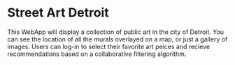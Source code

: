 # Street Art Detroit

This WebApp will display a collection of public art in the city of Detroit. You can see the location of all the murals overlayed on a map, or just a gallery of images.
Users can log-in to select their favorite art peices and recieve recommendations based on a collaborative filtering algorithm.
